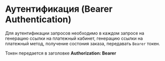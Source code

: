 # Аутентификация (Bearer Authentication)

Для аутентификации запросов необходимо в каждом запросе на генерацию ссылки на платежный кабинет, генерацию ссылки на платежный метод, получение состония заказа, передавать `Bearer` токен.

Токен передается в заголовке **Authorization: Bearer <token>**
